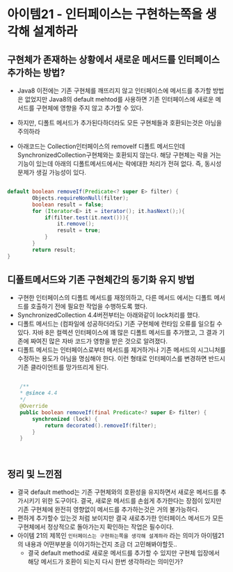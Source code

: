 # 아이템21 -  인터페이스는 구현하는쪽을 생각해 설계하라


## 구현체가 존재하는 상황에서 새로운 메서드를 인터페이스 추가하는 방법?

- Java8 이전에는 기존 구현체를 깨뜨리지 않고 인터페이스에 메서드를 추가할 방법은 없었지만 Java8의 default mehtod를 사용하면 기존 인터페이스에 새로운 메서드를 구현체에 영향을 주지 않고 추가할 수 있다.
- 하지만, 디폴트 메서드가 추가된다하더라도 모든 구현체들과 호환되는것은 아님을 주의하라

- 아래코드는 Collection인터페이스의 removeIf 디폴트 메서드인데 SynchronizedCollection구현체와는 호환되지 않는다. 해당 구현체는 락을 거는 기능이 있는데 아래의 디폴트메서드에서는 락에대한 처리가 전혀 없다. 즉, 동시성 문제가 생길 가능성이 있다.

```java

default boolean removeIf(Predicate<? super E> filter) {
        Objects.requireNonNull(filter);
        boolean result = false;
        for (Iterator<E> it = iterator(); it.hasNext();){
            if(filter.test(it.next())){
                it.remove();
                result = true;
            }
        }
        return result;
}

```




## 디폴트메서드와 기존 구현체간의 동기화 유지 방법

- 구현한 인터페이스의 디폴트 메서드를 재정의하고, 다른 메서드 에서는 디폴트 메서드를 호출하기 전에 필요한 작업을 수행하도록 했다.
- SynchronizedCollection 4.4버전부터는 아래와같이 lock처리를 했다.
- 디폴트 메서드는 (컴파일에 성공하더라도) 기존 구현체에 런타임 오류를 일으킬 수 있다. 자바 8은 컬렉션 인터페이스에 꽤 많은 디폴트 메서드를 추가했고, 그 결과 기존에 짜여진 많은 자바 코드가 영향을 받은 것으로 알려졌다.
- 디폴트 메서드는 인터페이스로부터 메서드를 제거하거나 기존 메서드의 시그니처를 수정하는 용도가 아님을 명심해야 한다. 이런 형태로 인터페이스를 변경하면 반드시 기존 클라이언트를 망가뜨리게 된다.

```java

	/**
    * @since 4.4
    */
    @Override
    public boolean removeIf(final Predicate<? super E> filter) {
        synchronized (lock) {
            return decorated().removeIf(filter);
        }
    }




```




## 정리 및 느낀점

- 결국 default method는 기존 구현체와의 호환성을 유지하면서 새로운 메서드를 추가시키기 위한 도구이다. 결국, 새로운 메서드를 손쉽게 추가한다는 장점이 있지만 기존 구현체에 완전히 영향없이 메서드를 추가하는것은 거의 불가능하다.
- 편하게 추가할수 있는것 처럼 보이지만 결국 새로추가한 인터페이스 메서드가 모든 구현체에서 정상적으로 돌아가는지 확인하는 작업은 필수이다. 
- 아이템 21의 제목인 `인터페이스는 구현하는쪽을 생각해 설계하라` 라는 의미가 아이템21의 내용과 어떤부분을 이야기하는건지 조금 더 고민해봐야할듯..
	- 결국 default method로 새로운 메서드를 추가할 수 있지만 구현체 입장에서 해당 메서드가 호환이 되는지 다시 한번 생각하라는 의미인가?